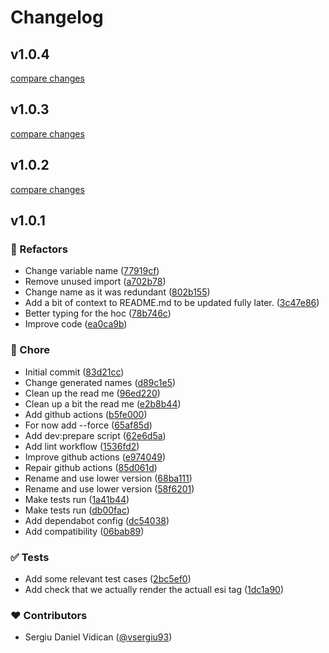 # Changelog


## v1.0.4

[compare changes](https://github.com/vsergiu93/nuxt-esi-tags/compare/v1.0.3...v1.0.4)

## v1.0.3

[compare changes](https://github.com/vsergiu93/nuxt-esi-tags/compare/v1.0.2...v1.0.3)

## v1.0.2

[compare changes](https://github.com/vsergiu93/nuxt-esi-tags/compare/v1.0.1...v1.0.2)

## v1.0.1


### 💅 Refactors

- Change variable name ([77919cf](https://github.com/vsergiu93/nuxt-esi-tags/commit/77919cf))
- Remove unused import ([a702b78](https://github.com/vsergiu93/nuxt-esi-tags/commit/a702b78))
- Change name as it was redundant ([802b155](https://github.com/vsergiu93/nuxt-esi-tags/commit/802b155))
- Add a bit of context to README.md to be updated fully later. ([3c47e86](https://github.com/vsergiu93/nuxt-esi-tags/commit/3c47e86))
- Better typing for the hoc ([78b746c](https://github.com/vsergiu93/nuxt-esi-tags/commit/78b746c))
- Improve code ([ea0ca9b](https://github.com/vsergiu93/nuxt-esi-tags/commit/ea0ca9b))

### 🏡 Chore

- Initial commit ([83d21cc](https://github.com/vsergiu93/nuxt-esi-tags/commit/83d21cc))
- Change generated names ([d89c1e5](https://github.com/vsergiu93/nuxt-esi-tags/commit/d89c1e5))
- Clean up the read me ([96ed220](https://github.com/vsergiu93/nuxt-esi-tags/commit/96ed220))
- Clean up a bit the read me ([e2b8b44](https://github.com/vsergiu93/nuxt-esi-tags/commit/e2b8b44))
- Add github actions ([b5fe000](https://github.com/vsergiu93/nuxt-esi-tags/commit/b5fe000))
- For now add --force ([65af85d](https://github.com/vsergiu93/nuxt-esi-tags/commit/65af85d))
- Add dev:prepare script ([62e6d5a](https://github.com/vsergiu93/nuxt-esi-tags/commit/62e6d5a))
- Add lint workflow ([1536fd2](https://github.com/vsergiu93/nuxt-esi-tags/commit/1536fd2))
- Improve github actions ([e974049](https://github.com/vsergiu93/nuxt-esi-tags/commit/e974049))
- Repair github actions ([85d061d](https://github.com/vsergiu93/nuxt-esi-tags/commit/85d061d))
- Rename and use lower version ([68ba111](https://github.com/vsergiu93/nuxt-esi-tags/commit/68ba111))
- Rename and use lower version ([58f6201](https://github.com/vsergiu93/nuxt-esi-tags/commit/58f6201))
- Make tests run ([1a41b44](https://github.com/vsergiu93/nuxt-esi-tags/commit/1a41b44))
- Make tests run ([db00fac](https://github.com/vsergiu93/nuxt-esi-tags/commit/db00fac))
- Add dependabot config ([dc54038](https://github.com/vsergiu93/nuxt-esi-tags/commit/dc54038))
- Add compatibility ([06bab89](https://github.com/vsergiu93/nuxt-esi-tags/commit/06bab89))

### ✅ Tests

- Add some relevant test cases ([2bc5ef0](https://github.com/vsergiu93/nuxt-esi-tags/commit/2bc5ef0))
- Add check that we actually render the actuall esi tag ([1dc1a90](https://github.com/vsergiu93/nuxt-esi-tags/commit/1dc1a90))

### ❤️ Contributors

- Sergiu Daniel Vidican ([@vsergiu93](http://github.com/vsergiu93))


